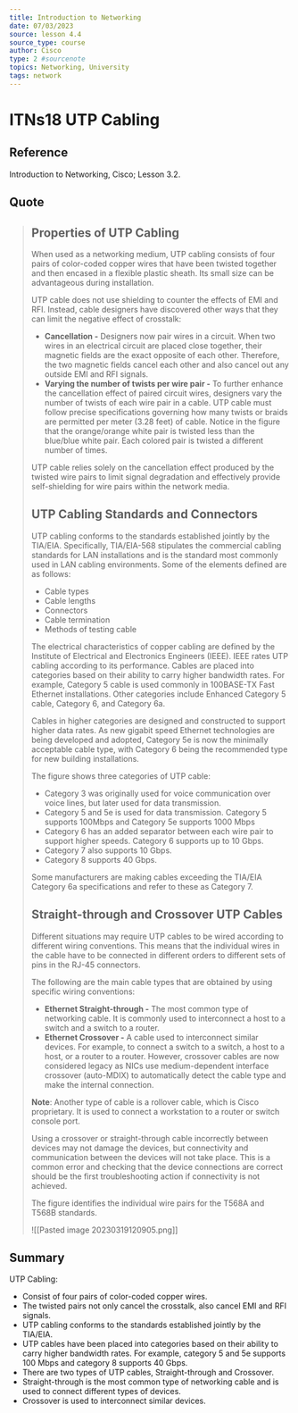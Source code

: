 ```yaml
---
title: Introduction to Networking
date: 07/03/2023
source: lesson 4.4
source_type: course
author: Cisco
type: 2 #sourcenote
topics: Networking, University
tags: network
---
```

# ITNs18 UTP Cabling

## **Reference**
Introduction to Networking, Cisco; Lesson 3.2.

## **Quote**
> ## Properties of UTP Cabling
> When used as a networking medium, UTP cabling consists of four pairs of color-coded copper wires that have been twisted together and then encased in a flexible plastic sheath. Its small size can be advantageous during installation.
> 
> UTP cable does not use shielding to counter the effects of EMI and RFI. Instead, cable designers have discovered other ways that they can limit the negative effect of crosstalk:
> 
> -   **Cancellation -** Designers now pair wires in a circuit. When two wires in an electrical circuit are placed close together, their magnetic fields are the exact opposite of each other. Therefore, the two magnetic fields cancel each other and also cancel out any outside EMI and RFI signals.
> -   **Varying the number of twists per wire pair -** To further enhance the cancellation effect of paired circuit wires, designers vary the number of twists of each wire pair in a cable. UTP cable must follow precise specifications governing how many twists or braids are permitted per meter (3.28 feet) of cable. Notice in the figure that the orange/orange white pair is twisted less than the blue/blue white pair. Each colored pair is twisted a different number of times.
> 
> UTP cable relies solely on the cancellation effect produced by the twisted wire pairs to limit signal degradation and effectively provide self-shielding for wire pairs within the network media.
> 
> ## UTP Cabling Standards and Connectors
> UTP cabling conforms to the standards established jointly by the TIA/EIA. Specifically, TIA/EIA-568 stipulates the commercial cabling standards for LAN installations and is the standard most commonly used in LAN cabling environments. Some of the elements defined are as follows:
> 
> -   Cable types
> -   Cable lengths
> -   Connectors
> -   Cable termination
> -   Methods of testing cable
> 
> The electrical characteristics of copper cabling are defined by the Institute of Electrical and Electronics Engineers (IEEE). IEEE rates UTP cabling according to its performance. Cables are placed into categories based on their ability to carry higher bandwidth rates. For example, Category 5 cable is used commonly in 100BASE-TX Fast Ethernet installations. Other categories include Enhanced Category 5 cable, Category 6, and Category 6a.
> 
> Cables in higher categories are designed and constructed to support higher data rates. As new gigabit speed Ethernet technologies are being developed and adopted, Category 5e is now the minimally acceptable cable type, with Category 6 being the recommended type for new building installations.
> 
> The figure shows three categories of UTP cable:
> 
> -   Category 3 was originally used for voice communication over voice lines, but later used for data transmission.
> -   Category 5 and 5e is used for data transmission. Category 5 supports 100Mbps and Category 5e supports 1000 Mbps
> -   Category 6 has an added separator between each wire pair to support higher speeds. Category 6 supports up to 10 Gbps.
> -   Category 7 also supports 10 Gbps.
> -   Category 8 supports 40 Gbps.
> 
> Some manufacturers are making cables exceeding the TIA/EIA Category 6a specifications and refer to these as Category 7.
> 
> ## Straight-through and Crossover UTP Cables
> Different situations may require UTP cables to be wired according to different wiring conventions. This means that the individual wires in the cable have to be connected in different orders to different sets of pins in the RJ-45 connectors.
> 
> The following are the main cable types that are obtained by using specific wiring conventions:
> 
> -   **Ethernet Straight-through -** The most common type of networking cable. It is commonly used to interconnect a host to a switch and a switch to a router.
> -   **Ethernet Crossover -** A cable used to interconnect similar devices. For example, to connect a switch to a switch, a host to a host, or a router to a router. However, crossover cables are now considered legacy as NICs use medium-dependent interface crossover (auto-MDIX) to automatically detect the cable type and make the internal connection.
> 
> **Note**: Another type of cable is a rollover cable, which is Cisco proprietary. It is used to connect a workstation to a router or switch console port.
> 
> Using a crossover or straight-through cable incorrectly between devices may not damage the devices, but connectivity and communication between the devices will not take place. This is a common error and checking that the device connections are correct should be the first troubleshooting action if connectivity is not achieved.
> 
> The figure identifies the individual wire pairs for the T568A and T568B standards.
> 
> ![[Pasted image 20230319120905.png]]

## **Summary**
UTP Cabling:
- Consist of four pairs of color-coded copper wires.
- The twisted pairs not only cancel the crosstalk, also cancel EMI and RFI signals.
- UTP cabling conforms to the standards established jointly by the TIA/EIA.
- UTP cables have been placed into categories based on their ability to carry higher bandwidth rates. For example, category 5 and 5e supports 100 Mbps and category 8 supports 40 Gbps.
- There are two types of UTP cables, Straight-through and Crossover.
- Straight-through is the most common type of networking cable and is used to connect different types of devices.
- Crossover is used to interconnect similar devices.